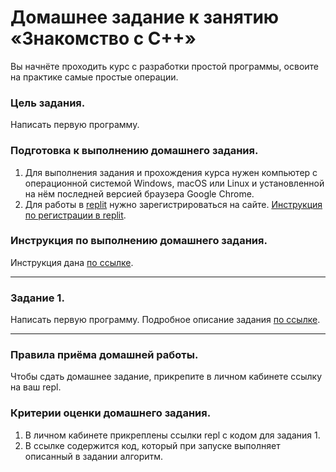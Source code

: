 
# Домашнее задание к занятию «Знакомство с C++»

Вы начнёте проходить курс с разработки простой программы, освоите на практике самые простые операции.

### Цель задания.

Написать первую программу.

### Подготовка к выполнению домашнего задания.

1. Для выполнения задания и прохождения курса нужен компьютер с операционной системой Windows, macOS или Linux и установленной на нём последней версией браузера Google Chrome.
2. Для работы в [replit](https://repl.it/) нужно зарегистрироваться на сайте. [Инструкция по регистрации в replit](https://github.com/netology-code/cpps-homeworks/tree/main/common/replit).

### Инструкция по выполнению домашнего задания.

Инструкция дана [по ссылке](https://github.com/netology-code/cpps-homeworks/tree/main/common).

------

### Задание 1.
Написать первую программу. Подробное описание задания [по ссылке](01).

------

### Правила приёма домашней работы.

Чтобы сдать домашнее задание, прикрепите в личном кабинете ссылку на ваш repl.

### Критерии оценки домашнего задания.

1. В личном кабинете прикреплены ссылки repl с кодом для задания 1.
2. В ссылке содержится код, который при запуске выполняет описанный в задании алгоритм.
